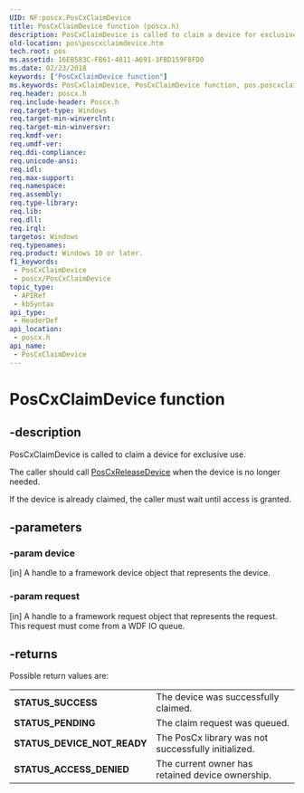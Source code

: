 ```yaml
---
UID: NF:poscx.PosCxClaimDevice
title: PosCxClaimDevice function (poscx.h)
description: PosCxClaimDevice is called to claim a device for exclusive use. The caller should call PosCxReleaseDevice when the device is no longer needed.
old-location: pos\poscxclaimdevice.htm
tech.root: pos
ms.assetid: 16EB583C-FB61-4811-A691-3FBD159F8FD0
ms.date: 02/23/2018
keywords: ["PosCxClaimDevice function"]
ms.keywords: PosCxClaimDevice, PosCxClaimDevice function, pos.poscxclaimdevice, poscx/PosCxClaimDevice
req.header: poscx.h
req.include-header: Poscx.h
req.target-type: Windows
req.target-min-winverclnt: 
req.target-min-winversvr: 
req.kmdf-ver: 
req.umdf-ver: 
req.ddi-compliance: 
req.unicode-ansi: 
req.idl: 
req.max-support: 
req.namespace: 
req.assembly: 
req.type-library: 
req.lib: 
req.dll: 
req.irql: 
targetos: Windows
req.typenames: 
req.product: Windows 10 or later.
f1_keywords:
 - PosCxClaimDevice
 - poscx/PosCxClaimDevice
topic_type:
 - APIRef
 - kbSyntax
api_type:
 - HeaderDef
api_location:
 - poscx.h
api_name:
 - PosCxClaimDevice
---
```


# PosCxClaimDevice function


## -description

PosCxClaimDevice is called to claim a device for exclusive use. 

The caller should call <a href="/windows-hardware/drivers/ddi/poscx/nf-poscx-poscxreleasedevice">PosCxReleaseDevice</a> when the device is no longer needed. 

      

If the device is already claimed, the caller must wait until access is granted.

## -parameters

### -param device 

[in]
A handle to a framework device object that represents the device.

### -param request 

[in]
A handle to a framework request object that represents the request. This request must come from a WDF IO queue.

## -returns

Possible return values are:

<table>
<tr>
<td><b>STATUS_SUCCESS</b></td>
<td>The device was successfully claimed.</td>
</tr>
<tr>
<td><b>STATUS_PENDING</b></td>
<td>The claim request was queued.</td>
</tr>
<tr>
<td><b>STATUS_DEVICE_NOT_READY</b></td>
<td>The PosCx library was not successfully initialized.</td>
</tr>
<tr>
<td><b>STATUS_ACCESS_DENIED</b></td>
<td>The current owner has retained device ownership.</td>
</tr>
</table>